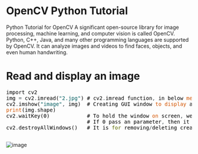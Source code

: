 # OpenCV Python Tutorial
Python Tutorial for OpenCV
A significant open-source library for image processing, machine learning, and computer vision is called OpenCV. Python, C++, Java, and many other programming languages are supported by OpenCV. It can analyze images and videos to find faces, objects, and even human handwriting. 

# Read and display an image

<pre>
<font color="#000000">import</font> <font color="#000000">cv2</font>
<font color="#000000">img</font> <font color="#434f54">=</font> <font color="#000000">cv2</font><font color="#434f54">.</font><font color="#000000">imread</font><font color="#000000">(</font><font color="#005c5f">&#34;2.jpg&#34;</font><font color="#000000">)</font> <font color="#000000">#</font> <font color="#000000">cv2</font><font color="#434f54">.</font><font color="#000000">imread</font> <font color="#000000">function</font><font color="#434f54">,</font> <font color="#000000">in</font> <font color="#000000">below</font> <font color="#d35400">method</font><font color="#434f54">,</font>
<font color="#000000">cv2</font><font color="#434f54">.</font><font color="#000000">imshow</font><font color="#000000">(</font><font color="#005c5f">&#34;image&#34;</font><font color="#434f54">,</font> <font color="#000000">img</font><font color="#000000">)</font> &nbsp;<font color="#000000">#</font> <font color="#000000">Creating</font> <font color="#000000">GUI</font> <font color="#000000">window</font> <font color="#d35400">to</font> <font color="#d35400">display</font> <font color="#000000">an</font> <font color="#000000">image</font> <font color="#d35400">on</font> <font color="#000000">screen</font>
<font color="#d35400">print</font><font color="#000000">(</font><font color="#000000">img</font><font color="#434f54">.</font><font color="#000000">shape</font><font color="#000000">)</font>
<font color="#000000">cv2</font><font color="#434f54">.</font><font color="#000000">waitKey</font><font color="#000000">(</font><font color="#000000">0</font><font color="#000000">)</font> &nbsp;&nbsp;&nbsp;&nbsp;&nbsp;&nbsp;&nbsp;&nbsp;&nbsp;&nbsp;&nbsp;<font color="#000000">#</font> <font color="#000000">To</font> <font color="#000000">hold</font> <font color="#000000">the</font> <font color="#000000">window</font> <font color="#d35400">on</font> <font color="#000000">screen</font><font color="#434f54">,</font> <font color="#000000">we</font> <font color="#000000">use</font> <font color="#000000">cv2</font><font color="#434f54">.</font><font color="#000000">waitKey</font> <font color="#d35400">method</font>
 &nbsp;&nbsp;&nbsp;&nbsp;&nbsp;&nbsp;&nbsp;&nbsp;&nbsp;&nbsp;&nbsp;&nbsp;&nbsp;&nbsp;&nbsp;&nbsp;&nbsp;&nbsp;&nbsp;&nbsp;&nbsp;&nbsp;&nbsp;&nbsp;&nbsp;<font color="#000000">#</font> <font color="#000000">If</font> <font color="#000000">0</font> <font color="#000000">pass</font> <font color="#000000">an</font> <font color="#000000">parameter</font><font color="#434f54">,</font> <font color="#000000">then</font> <font color="#000000">it</font> <font color="#000000">will</font> <font color="#000000">hold</font> <font color="#000000">the</font> <font color="#000000">screen</font> <font color="#000000">until</font> <font color="#000000">user</font> <font color="#d35400">close</font> <font color="#000000">it</font><font color="#434f54">.</font>
<font color="#000000">cv2</font><font color="#434f54">.</font><font color="#000000">destroyAllWindows</font><font color="#000000">(</font><font color="#000000">)</font> &nbsp;&nbsp;<font color="#000000">#</font> <font color="#000000">It</font> <font color="#000000">is</font> <font color="#5e6d03">for</font> <font color="#000000">removing</font><font color="#434f54">&#47;</font><font color="#000000">deleting</font> <font color="#000000">created</font> <font color="#000000">GUI</font> <font color="#000000">window</font> <font color="#000000">from</font> <font color="#000000">screen</font> <font color="#5e6d03">and</font> <font color="#000000">memory</font>

</pre>

![image](https://github.com/HoNtErBoT/Embedded-code/assets/109785046/e664dad0-85ed-4080-8a83-f848ded0027c)

